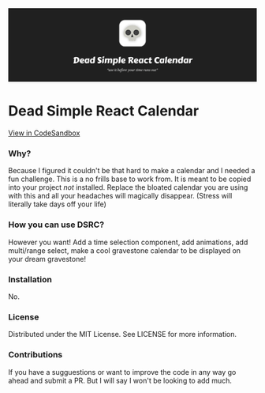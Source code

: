 <img src="https://raw.githubusercontent.com/tscritch/dead-simple-react-calendar/main/images/header.jpg" alt="header">

# Dead Simple React Calendar
[View in CodeSandbox](https://codesandbox.io/s/dead-simple-react-calendar-5l3fg)

### Why?
Because I figured it couldn't be that hard to make a calendar and I needed a fun challenge. This is a no frills base to work from. It is meant to be copied into your project _not_ installed. Replace the bloated calendar you are using with this and all your headaches will magically disappear. (Stress will literally take days off your life)

### How you can use DSRC?
However you want! Add a time selection component, add animations, add multi/range select, make a cool gravestone calendar to be displayed on your dream gravestone!

### Installation
No.

### License
Distributed under the MIT License. See LICENSE for more information.

### Contributions
If you have a sugguestions or want to improve the code in any way go ahead and submit a PR. But I will say I won't be looking to add much.

